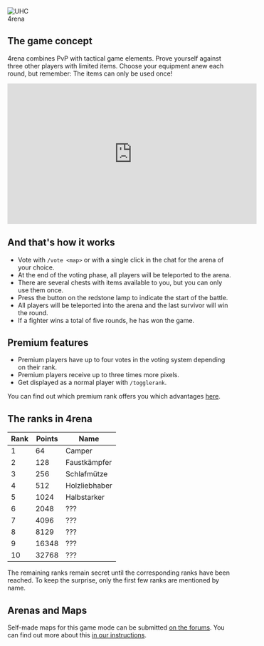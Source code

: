 <div class="banner-wrapper">
    <img alt="UHC" src="../img/4rena.png">
    <div class="banner-text">4rena</div>
</div>

## The game concept
4rena combines PvP with tactical game elements. Prove yourself against three other players with limited items.
Choose your equipment anew each round, but remember: The items can only be used once!

<iframe width="560" height="315" src="https://www.youtube.com/embed/DTOIOy35JXc" frameborder="0" allowfullscreen></iframe>

<p></p>

## And that's how it works
- Vote with `/vote <map>` or with a single click in the chat for the arena of your choice.
- At the end of the voting phase, all players will be teleported to the arena.
- There are several chests with items available to you, but you can only use them once.
- Press the button on the redstone lamp to indicate the start of the battle.
- All players will be teleported into the arena and the last survivor will win the round.
- If a fighter wins a total of five rounds, he has won the game.


## Premium features
- Premium players have up to four votes in the voting system depending on their rank.
- Premium players receive up to three times more pixels.
- Get displayed as a normal player with `/togglerank`.

You can find out which premium rank offers you which advantages [here](/ranks/premium/).

## The ranks in 4rena

| Rank | Points | Name |
| ------ | ------ | ------ |
| 1 | 64 | Camper |
| 2 | 128 | Faustkämpfer |
| 3 | 256 | Schlafmütze |
| 4 | 512 | Holzliebhaber |
| 5 | 1024 | Halbstarker |
| 6 | 2048 | ??? |
| 7 | 4096 | ??? |
| 8 | 8129 | ??? |
| 9 | 16348 | ??? |
| 10 | 32768 | ??? |

The remaining ranks remain secret until the corresponding ranks have been reached. 
To keep the surprise, only the first few ranks are mentioned by name.

## Arenas and Maps
Self-made maps for this game mode can be submitted <a href="https://forum.timolia.de/forums/map-einsendungen.61/" target="_blank">on the forums</a>. 
You can find out more about this <a href="https://forum.timolia.de/threads/wie-sende-ich-eine-map-ein.21267/" target="_blank">in our instructions</a>.
